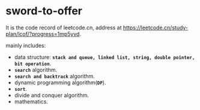 # sword-to-offer

It is the code record of leetcode.cn, address at https://leetcode.cn/study-plan/lcof/?progress=1mp5yvd.

mainly includes:
- data structure: **`stack and queue, linked list, string, double pointer, bit operation`**.
- **`search`** algorithm.
- **`search and backtrack`** algorithm.
- dynamic programming algorithm(**`DP`**).
- **`sort`**.
- divide and conquer algorithm.
- mathematics.